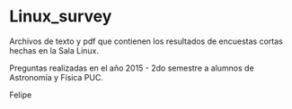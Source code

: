 # Linux_survey

Archivos de texto y pdf que contienen los resultados de encuestas cortas hechas en la Sala Linux.

Preguntas realizadas en el año 2015 - 2do semestre a alumnos de Astronomía y Física PUC.

Felipe
